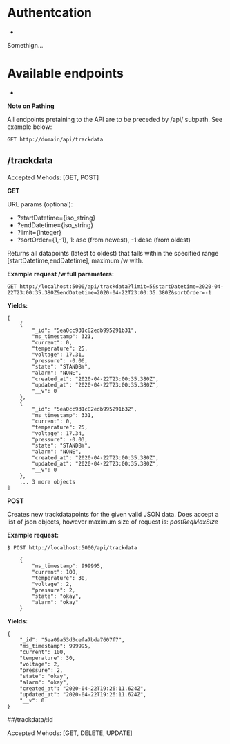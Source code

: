 # Authentcation
-
Somethign...


# Available endpoints	
-

**Note on Pathing**

All endpoints pretaining to the API are to be preceded by /api/ subpath. See example below:
	
	GET http://domain/api/trackdata
	

##	/trackdata			
	
Accepted Mehods: [GET, POST]

**GET**

URL params (optional):

- ?startDatetime={iso_string}
- ?endDatetime={iso_string}
- ?limit={integer}
- ?sortOrder={1,-1}, 1: asc (from newest), -1:desc (from oldest)

Returns all datapoints (latest to oldest) that falls within the specified range [startDatetime,endDatetime], maximum /w with. 

**Example request /w full parameters:**

	GET http://localhost:5000/api/trackdata?limit=5&startDatetime=2020-04-22T23:00:35.380Z&endDatetime=2020-04-22T23:00:35.380Z&sortOrder=-1



**Yields:**
	
	[
	    {
	        "_id": "5ea0cc931c82edb995291b31",
	        "ms_timestamp": 321,
	        "current": 0,
	        "temperature": 25,
	        "voltage": 17.31,
	        "pressure": -0.06,
	        "state": "STANDBY",
	        "alarm": "NONE",
	        "created_at": "2020-04-22T23:00:35.380Z",
	        "updated_at": "2020-04-22T23:00:35.380Z",
	        "__v": 0
	    },
	    {
	        "_id": "5ea0cc931c82edb995291b32",
	        "ms_timestamp": 331,
	        "current": 0,
	        "temperature": 25,
	        "voltage": 17.34,
	        "pressure": -0.03,
	        "state": "STANDBY",
	        "alarm": "NONE",
	        "created_at": "2020-04-22T23:00:35.380Z",
	        "updated_at": "2020-04-22T23:00:35.380Z",
	        "__v": 0
    	},
	   	... 3 more objects
	]	


	
	
**POST**

Creates new trackdatapoints for the given valid JSON data. Does accept a list of json objects, however maximum size of request is: *postReqMaxSize*


**Example request:**
	
	$ POST http://localhost:5000/api/trackdata 
	
		{
			"ms_timestamp": 999995,
			"current": 100,
		    "temperature": 30, 
		    "voltage": 2,
		    "pressure": 2,
		    "state": "okay",
		    "alarm": "okay"
		}

**Yields:**
	
	{
	    "_id": "5ea09a53d3cefa7bda7607f7",
	    "ms_timestamp": 999995,
	    "current": 100,
	    "temperature": 30,
	    "voltage": 2,
	    "pressure": 2,
	    "state": "okay",
	    "alarm": "okay",
	    "created_at": "2020-04-22T19:26:11.624Z",
	    "updated_at": "2020-04-22T19:26:11.624Z",
	    "__v": 0
	}



##/trackdata/:id	
	
Accepted Mehods: [GET, DELETE, UPDATE]
